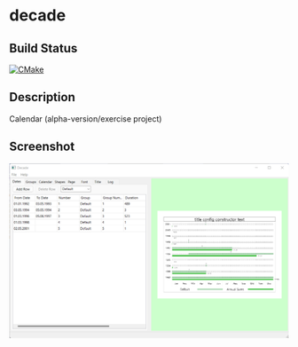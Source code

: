 # decade

## Build Status
[![CMake](https://github.com/schneeregenflocke/decade/actions/workflows/cmake.yml/badge.svg)](https://github.com/schneeregenflocke/decade/actions/workflows/cmake.yml)

## Description
Calendar (alpha-version/exercise project)

## Screenshot
![Alt text](test-files/screenshot.png?raw=true "Title")
